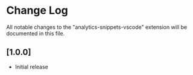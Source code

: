 # Change Log

All notable changes to the "analytics-snippets-vscode" extension will be documented in this file.

## [1.0.0]

- Initial release